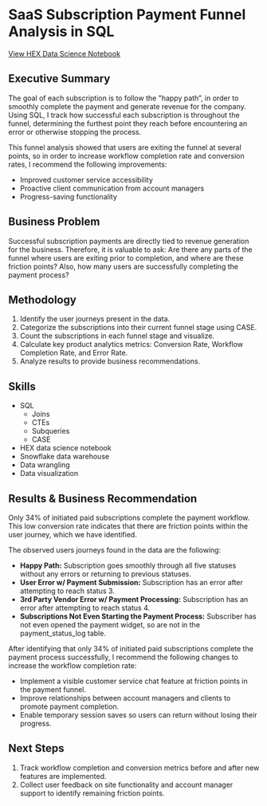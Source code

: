 # SaaS Subscription Payment Funnel Analysis in SQL

[View HEX Data Science Notebook](https://app.hex.tech/big-sql-energy/hex/01972248-0eb0-7004-a896-e9cd191f988e/draft/logic)

## Executive Summary

The goal of each subscription is to follow the "happy path”, in order to smoothly complete the payment and generate revenue for the company. Using SQL, I track how successful each subscription is throughout the funnel, determining the furthest point they reach before encountering an error or otherwise stopping the process. 

This funnel analysis showed that users are exiting the funnel at several points, so in order to increase workflow completion rate and conversion rates, I recommend the following improvements:

- Improved customer service accessibility
- Proactive client communication from account managers
- Progress-saving functionality

## Business Problem

Successful subscription payments are directly tied to revenue generation for the business. Therefore, it is valuable to ask: Are there any parts of the funnel where users are exiting prior to completion, and where are these friction points? Also, how many users are successfully completing the payment process?

## Methodology

1. Identify the user journeys present in the data.
2. Categorize the subscriptions into their current funnel stage using CASE.
3. Count the subscriptions in each funnel stage and visualize.
4. Calculate key product analytics metrics: Conversion Rate, Workflow Completion Rate, and Error Rate.
5. Analyze results to provide business recommendations.

## Skills

- SQL
  - Joins
  - CTEs
  - Subqueries
  - CASE
- HEX data science notebook
- Snowflake data warehouse
- Data wrangling
- Data visualization

## Results & Business Recommendation

Only 34% of initiated paid subscriptions complete the payment workflow. This low conversion rate indicates that there are friction points within the user journey, which we have identified.

The observed users journeys found in the data are the following: 

- **Happy Path:** Subscription goes smoothly through all five statuses without any errors or returning to previous statuses.
- **User Error w/ Payment Submission:** Subscription has an error after attempting to reach status 3.
- **3rd Party Vendor Error w/ Payment Processing:** Subscription has an error after attempting to reach status 4.
- **Subscriptions Not Even Starting the Payment Process:** Subscriber has not even opened the payment widget, so are not in the payment_status_log table.

After identifying that only 34% of initiated paid subscriptions complete the payment process successfully, I recommend the following changes to increase the workflow completion rate: 

- Implement a visible customer service chat feature at friction points in the payment funnel.
- Improve relationships between account managers and clients to promote payment completion.
- Enable temporary session saves so users can return without losing their progress.

## Next Steps

1. Track workflow completion and conversion metrics before and after new features are implemented.
2. Collect user feedback on site functionality and account manager support to identify remaining friction points.
